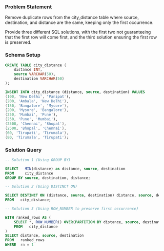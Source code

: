 ### Problem Statement

Remove duplicate rows from the city_distance table where source, destination, and distance are the same, keeping only the first occurrence. 

Provide three different SQL solutions, with the first two not guaranteeing that the first row will come first, and the third solution ensuring the first row is preserved.

### Schema Setup

```sql
CREATE TABLE city_distance (
    distance INT,
    source VARCHAR(50),
    destination VARCHAR(50)
);

INSERT INTO city_distance (distance, source, destination) VALUES
(100, 'New Delhi', 'Panipat'),
(200, 'Ambala', 'New Delhi'),
(150, 'Bangalore', 'Mysore'),
(200, 'Mysore', 'Bangalore'),
(250, 'Mumbai', 'Pune'),
(250, 'Pune', 'Mumbai'),
(2500, 'Chennai', 'Bhopal'),
(2500, 'Bhopal', 'Chennai'),
(60, 'Tirupati', 'Tirumala'),
(80, 'Tirumala', 'Tirupati');
```

### Solution Query

```sql
-- Solution 1 (Using GROUP BY)

SELECT   MIN(distance) as distance, source, destination
FROM     city_distance
GROUP BY source, destination, distance;
```


```sql
-- Solution 2 (Using DISTINCT ON)

SELECT DISTINCT ON (distance, source, destination) distance, source, destination
FROM   city_distance;
```


```sql
-- Solution 3 (Using ROW_NUMBER to preserve first occurrence)

WITH ranked_rows AS (
    SELECT *, ROW_NUMBER() OVER(PARTITION BY distance, source, destination ORDER BY (SELECT NULL)) AS rn
    FROM   city_distance
)
SELECT distance, source, destination
FROM   ranked_rows
WHERE  rn = 1
```

